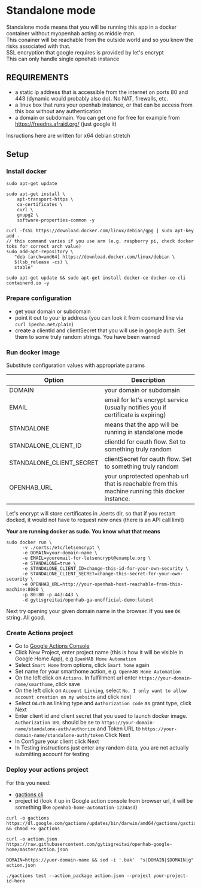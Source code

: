 # Standalone mode

Standalone mode means that you will be running this app in a docker container without myopenhab acting as middle man.  
This conainer will be reachable from the outside world and so you know the risks associated with that.  
SSL encryption that google requires is provided by let's encrypt  
This can only handle single opnehab instance  

## **REQUIREMENTS**

* a static ip address that is accessible from the internet on ports 80 and 443 (dynamic would probably also do). No NAT, firewalls, etc.
* a linux box that runs your openhab instance, or that can be access from this box without any authentication
* a domain or subdomain. You can get one for free for example from https://freedns.afraid.org/ (just google it)

Insructions here are written for x64 debian stretch

## Setup

### Install docker 
```
sudo apt-get update

sudo apt-get install \
    apt-transport-https \
    ca-certificates \
    curl \
    gnupg2 \
    software-properties-common -y

curl -fsSL https://download.docker.com/linux/debian/gpg | sudo apt-key add -
// this command varies if you use arm (e.g. raspberry pi, check docker toks for correct arch value)
sudo add-apt-repository \
   "deb [arch=amd64] https://download.docker.com/linux/debian \
   $(lsb_release -cs) \
   stable"

sudo apt-get update && sudo apt-get install docker-ce docker-ce-cli containerd.io -y
```

### Prepare configuration
  - get your domain or subdomain
  - point it out to your ip address (you can look it from coomand line via `curl ipecho.net/plain`)
  - create a clientId and clientSecret that you will use in google auth. Set them to some truly random strings. You have been warned

### Run docker image

Substitute configuration values with appropriate params

Option | Description
------------ | -------------
DOMAIN | your domain or subdomain
EMAIL | email for let's encrypt service (usually notifies you if certificate is expiring)
STANDALONE | means that the app will be running in standalone mode
STANDALONE_CLIENT_ID | clientId for oauth flow. Set to something truly random
STANDALONE_CLIENT_SECRET | clientSecret for oauth flow. Set to something truly random
OPENHAB_URL | your unprotected openhab url that is reachable from this machine running this docker instance.

Let's encrypt will store certificates in ./certs dir, so that if you restart docked, it would not have to request new ones (there is an API call limit)

**Your are running docker as sudo. You know what that means**

```
sudo docker run \
      -v ./certs:/etc/letsencrypt \ 
      -e DOMAIN=your-domain-name \
      -e EMAIL=youremail-for-letsencrypt@example.org \
      -e STANDALONE=true \
      -e STANDALONE_CLIENT_ID=change-this-id-for-your-own-security \
      -e STANDALONE_CLIENT_SECRET=change-this-secret-for-your-own-security \
      -e OPENHAB_URL=http://your-openhab-host-reachable-from-this-machine:8080 \
      -p 80:80 -p 443:443 \
      -d gytisgreitai/openhab-ga-unofficial-demo:latest
```

Next try opening your given domain name in the browser. If you see `OK` string. All good.
  

### Create Actions project

- Go to [Google Actions Console](https://console.actions.google.com)
- Click New Project, enter project name (this is how it will be visible in Google Home App), e.g `OpenHAB Home Automation`
- Select `Smart Home` from options, click `Smart home` again
- Set name for your smarthome action,  e.g. `OpenHAB Home Automation`
- On the left click on `Actions`. In fulfillment url enter `https://your-domain-name/smarthome`, click save
- On the left click on `Account Linking`, select `No, I only want to allow account creation on my website` and click next
- Select `OAuth` as linking type and `Authorization code` as grant type, click Next
- Enter client id and client secret that you used to launch docker image. `Authorization URL` should be se to `https://your-domain-name/standalone-auth/authorize` and Token URL to `https://your-domain-name/standalone-auth/token` Click Next
- In Configure your client click Next
- In Testing instructions just enter any random data, you are not actually submitting account for testing

### Deploy your actions project

For this you need:
- [gactions cli](https://developers.google.com/actions/tools/gactions-cli)
- project id (look it up in Google action console from browser url, it will be something like `openhab-home-automation-1234asd`)

```
curl -o gactions https://dl.google.com/gactions/updates/bin/darwin/amd64/gactions/gactions && chmod +x gactions

curl -o action.json https://raw.githubusercontent.com/gytisgreitai/openhab-google-home/master/action.json

DOMAIN=https://yuor-domain-name && sed -i '.bak'  "s|DOMAIN|$DOMAIN|g" action.json

./gactions test --action_package action.json --project your-project-id-here
```